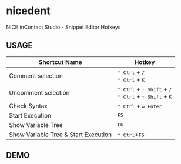 # nicedent
NICE inContact Studio - Snippet Editor Hotkeys

## USAGE
    
|Shortcut Name|Hotkey|
|--|--|
| Comment selection | <kbd>⌃ Ctrl</kbd> + <kbd>/</kbd> <br> <kbd>⌃ Ctrl</kbd> + <kbd>K</kbd> |
| Uncomment selection | <kbd>⌃ Ctrl</kbd> + <kbd>⇧ Shift</kbd> + <kbd>/</kbd> <br> <kbd>⌃ Ctrl</kbd> + <kbd>⇧ Shift</kbd> + <kbd>K</kbd> |
| Check Syntax | <kbd>⌃ Ctrl</kbd> + <kbd>↵ Enter</kbd> |
| Start Execution | <kbd>F5</kbd> |
| Show Variable Tree | <kbd>F6</kbd> |
| Show Variable Tree & Start Execution | <kbd>⌃ Ctrl</kbd>+<kbd>F6</kbd> |

## DEMO

[](./docs/demo1.gif)
